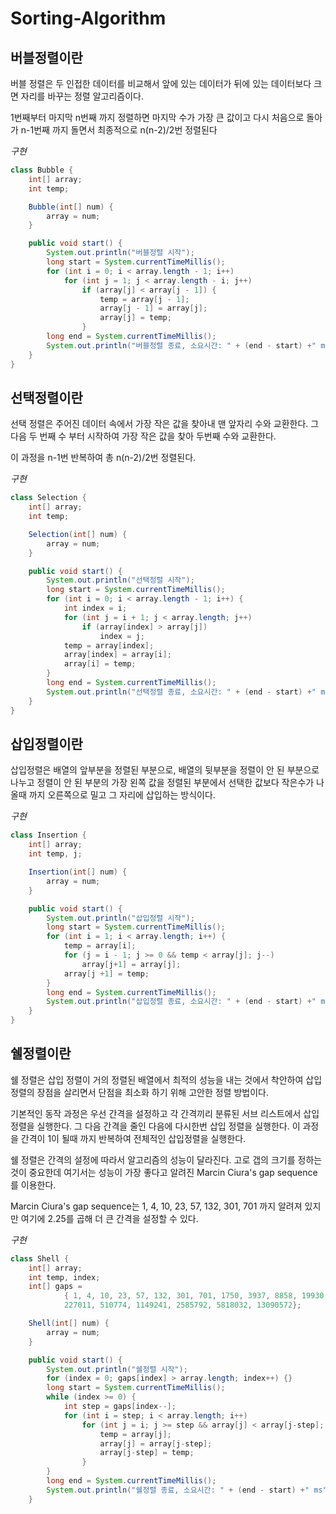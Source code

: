 # Sorting-Algorithm

## 버블정렬이란
버블 정렬은 두 인접한 데이터를 비교해서 앞에 있는 데이터가 뒤에 있는 데이터보다 크면 자리를 바꾸는 정렬 알고리즘이다.

1번째부터 마지막 n번째 까지 정렬하면 마지막 수가 가장 큰 값이고 다시 처음으로 돌아가 n-1번째 까지 돌면서 최종적으로 n(n-2)/2번 정렬된다

*구현*
``` java
class Bubble {
    int[] array;
    int temp;

    Bubble(int[] num) {
        array = num;
    }

    public void start() {
        System.out.println("버블정렬 시작");
        long start = System.currentTimeMillis();
        for (int i = 0; i < array.length - 1; i++)
            for (int j = 1; j < array.length - i; j++)
                if (array[j] < array[j - 1]) {
                    temp = array[j - 1];
                    array[j - 1] = array[j];
                    array[j] = temp;
                }
        long end = System.currentTimeMillis();
        System.out.println("버블정렬 종료, 소요시간: " + (end - start) +" ms");
    }
}
```

## 선택정렬이란
선택 정렬은 주어진 데이터 속에서 가장 작은 값을 찾아내 맨 앞자리 수와 교환한다. 그 다음 두 번째 수 부터 시작하여 가장 작은 값을 찾아 두번째 수와 교환한다.

이 과정을 n-1번 반복하여 총 n(n-2)/2번 정렬된다.

*구현*
```java
class Selection {
    int[] array;
    int temp;

    Selection(int[] num) {
        array = num;
    }

    public void start() {
        System.out.println("선택정렬 시작");
        long start = System.currentTimeMillis();
        for (int i = 0; i < array.length - 1; i++) {
            int index = i;
            for (int j = i + 1; j < array.length; j++)
                if (array[index] > array[j])
                    index = j;
            temp = array[index];
            array[index] = array[i];
            array[i] = temp;
        }
        long end = System.currentTimeMillis();
        System.out.println("선택정렬 종료, 소요시간: " + (end - start) +" ms");
    }
}
```

## 삽입정렬이란
삽입정렬은 배열의 앞부분을 정렬된 부분으로, 배열의 뒷부분을 정렬이 안 된 부분으로 나누고 정렬이 안 된 부분의 가장 왼쪽 값을 정렬된 부분에서 선택한 값보다 작은수가 나올때 까지 오른쪽으로 밀고 그 자리에 삽입하는 방식이다.

*구현*
``` java
class Insertion {
    int[] array;
    int temp, j;

    Insertion(int[] num) {
        array = num;
    }

    public void start() {
        System.out.println("삽입정렬 시작");
        long start = System.currentTimeMillis();
        for (int i = 1; i < array.length; i++) {
            temp = array[i];
            for (j = i - 1; j >= 0 && temp < array[j]; j--)
                array[j+1] = array[j];
            array[j +1] = temp;
        }
        long end = System.currentTimeMillis();
        System.out.println("삽입정렬 종료, 소요시간: " + (end - start) +" ms");
    }
}
```

## 쉘정렬이란
쉘 정렬은 삽입 정렬이 거의 정렬된 배열에서 최적의 성능을 내는 것에서 착안하여 삽입 정렬의 장점을 살리면서 단점을 최소화 하기 위해 고안한 정렬 방법이다. 

기본적인 동작 과정은 우선 간격을 설정하고 각 간격끼리 분류된 서브 리스트에서 삽입 정렬을 실행한다. 그 다음 간격을 줄인 다음에 다시한번 삽입 정렬을 실행한다. 이 과정을 간격이 1이 될때 까지 반복하여 전체적인 삽입정렬을 실행한다.

쉘 정렬은 간격의 설정에 따라서 알고리즘의 성능이 달라진다. 고로 갭의 크기를 정하는 것이 중요한데 여기서는 성능이 가장 좋다고 알려진 Marcin Ciura's gap sequence를 이용한다.

Marcin Ciura's gap sequence는 1, 4, 10, 23, 57, 132, 301, 701 까지 알려져 있지만 여기에 2.25를 곱해 더 큰 간격을 설정할 수 있다.

*구현*
```java
class Shell {
    int[] array;
    int temp, index;
    int[] gaps =
            { 1, 4, 10, 23, 57, 132, 301, 701, 1750, 3937, 8858, 19930, 44842, 100894,
            227011, 510774, 1149241, 2585792, 5818032, 13090572};

    Shell(int[] num) {
        array = num;
    }

    public void start() {
        System.out.println("쉘정렬 시작");
        for (index = 0; gaps[index] > array.length; index++) {}
        long start = System.currentTimeMillis();
        while (index >= 0) {
            int step = gaps[index--];
            for (int i = step; i < array.length; i++)
                for (int j = i; j >= step && array[j] < array[j-step]; j -= step) {
                    temp = array[j];
                    array[j] = array[j-step];
                    array[j-step] = temp;
                }
        }
        long end = System.currentTimeMillis();
        System.out.println("쉘정렬 종료, 소요시간: " + (end - start) +" ms");
    }
```
